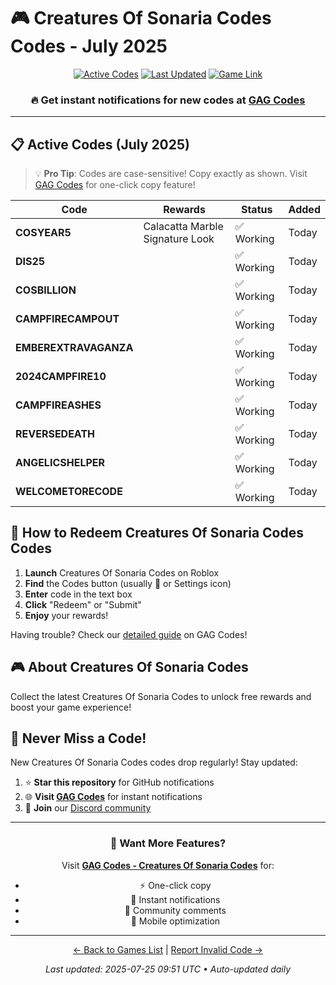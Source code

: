# 🎮 Creatures Of Sonaria Codes Codes - July 2025

<div align="center">

[![Active Codes](https://img.shields.io/badge/Active%20Codes-10-brightgreen)](https://gagcodes.com/roblox/creatures-of-sonaria)
[![Last Updated](https://img.shields.io/badge/Last%20Updated-Today-orange)](https://gagcodes.com/roblox/creatures-of-sonaria)
[![Game Link](https://img.shields.io/badge/Play-Creatures%20Of%20Sonaria%20Codes-red)](https://www.roblox.com/games/)

### 🔥 **Get instant notifications for new codes at [GAG Codes](https://gagcodes.com/roblox/creatures-of-sonaria)**

</div>

---

## 📋 Active Codes (July 2025)

> 💡 **Pro Tip**: Codes are case-sensitive! Copy exactly as shown. Visit [GAG Codes](https://gagcodes.com/roblox/creatures-of-sonaria) for one-click copy feature!

| Code | Rewards | Status | Added |
|------|---------|--------|-------|
| **COSYEAR5** | Calacatta Marble Signature Look | ✅ Working | Today |
| **DIS25** |  | ✅ Working | Today |
| **COSBILLION** |  | ✅ Working | Today |
| **CAMPFIRECAMPOUT** |  | ✅ Working | Today |
| **EMBEREXTRAVAGANZA** |  | ✅ Working | Today |
| **2024CAMPFIRE10** |  | ✅ Working | Today |
| **CAMPFIREASHES** |  | ✅ Working | Today |
| **REVERSEDEATH** |  | ✅ Working | Today |
| **ANGELICSHELPER** |  | ✅ Working | Today |
| **WELCOMETORECODE** |  | ✅ Working | Today |


## 📖 How to Redeem Creatures Of Sonaria Codes Codes

1. **Launch** Creatures Of Sonaria Codes on Roblox
2. **Find** the Codes button (usually 🎁 or Settings icon)
3. **Enter** code in the text box
4. **Click** "Redeem" or "Submit"
5. **Enjoy** your rewards!

Having trouble? Check our [detailed guide](https://gagcodes.com/roblox/creatures-of-sonaria#how-to-redeem) on GAG Codes!

## 🎮 About Creatures Of Sonaria Codes

Collect the latest Creatures Of Sonaria Codes to unlock free rewards and boost your game experience!

## 🔔 Never Miss a Code!

New Creatures Of Sonaria Codes codes drop regularly! Stay updated:

1. ⭐ **Star this repository** for GitHub notifications
2. 🌐 **Visit [GAG Codes](https://gagcodes.com/roblox/creatures-of-sonaria)** for instant notifications
3. 💬 **Join** our [Discord community](https://gagcodes.com/discord)

---

<div align="center">

### 🚀 Want More Features?

Visit [**GAG Codes - Creatures Of Sonaria Codes**](https://gagcodes.com/roblox/creatures-of-sonaria) for:
- ⚡ One-click copy
- 🔔 Instant notifications  
- 💬 Community comments
- 📱 Mobile optimization

---

[← Back to Games List](README.md) | [Report Invalid Code →](https://github.com/yourusername/roblox-codes-directory/issues)

*Last updated: 2025-07-25 09:51 UTC • Auto-updated daily*

</div>